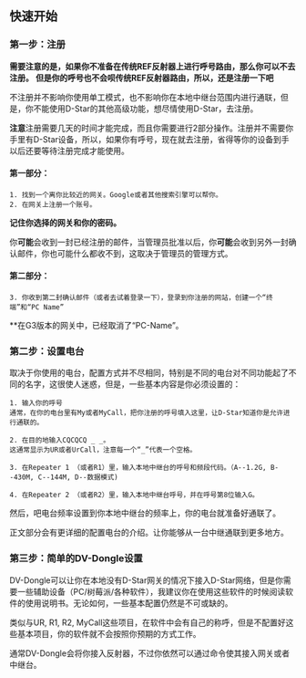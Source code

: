 ## 快速开始
### 第一步：注册

**需要注意的是，如果你不准备在传统REF反射器上进行呼号路由，那么你可以不去注册。**
**但是你的呼号也不会呗传统REF反射器路由，所以，还是注册一下吧**  

不注册并不影响你使用单工模式，也不影响你在本地中继台范围内进行通联，但是，你不能使用D-Star的其他高级功能，想尽情使用D-Star，去注册。  
  
**注意**注册需要几天的时间才能完成，而且你需要进行2部分操作。注册并不需要你手里有D-Star设备，所以，如果你有呼号，现在就去注册，省得等你的设备到手以后还要等待注册完成才能使用。

  #### 第一部分：
    1. 找到一个离你比较近的网关。Google或者其他搜索引擎可以帮你。  
    2. 在网关上注册一个账号。  
   **记住你选择的网关和你的密码。**  
   
   你**可能**会收到一封已经注册的邮件，当管理员批准以后，你**可能**会收到另外一封确认邮件，你也可能什么都收不到，这取决于管理员的管理方式。
     
  #### 第二部分：
    3. 你收到第二封确认邮件（或者去试着登录一下），登录到你注册的网站，创建一个“终端”和“PC Name”
   **在G3版本的网关中，已经取消了“PC-Name”。  
   
### 第二步：设置电台  
  
  取决于你使用的电台，配置方式并不尽相同，特别是不同的电台对不同功能起了不同的名字，这很使人迷惑，但是，一些基本内容是你必须设置的：
    
    1. 输入你的呼号
    通常，在你的电台里有My或者MyCall，把你注册的呼号填入这里，让D-Star知道你是允许进行通联的。  
    
    2. 在目的地输入CQCQCQ _ _。
    这通常显示为UR或者UrCall，注意每一个“_”代表一个空格。
    
    3. 在Repeater 1 （或者R1）里，输入本地中继台的呼号和频段代码。（A--1.2G, B--430M, C--144M, D--数据模式)
    
    4. 在Repeater 2 （或者R2）里，输入本地中继台呼号，并在呼号第8位输入G。
    
  然后，吧电台频率设置到你本地中继台的频率上，你的电台就准备好通联了。  
  
正文部分会有更详细的配置电台的介绍。让你能够从一台中继通联到更多地方。

### 第三步：简单的DV-Dongle设置
  DV-Dongle可以让你在本地没有D-Star网关的情况下接入D-Star网络，但是你需要一些辅助设备（PC/树莓派/各种软件），我建议你在使用这些软件的时候阅读软件的使用说明书。无论如何，一些基本配置仍然是不可或缺的。  
  
  类似与UR, R1, R2, MyCall这些项目，在软件中会有自己的称呼，但是不配置好这些基本项目，你的软件就不会按照你预期的方式工作。  
  
  通常DV-Dongle会将你接入反射器，不过你依然可以通过命令使其接入网关或者中继台。
  
  
